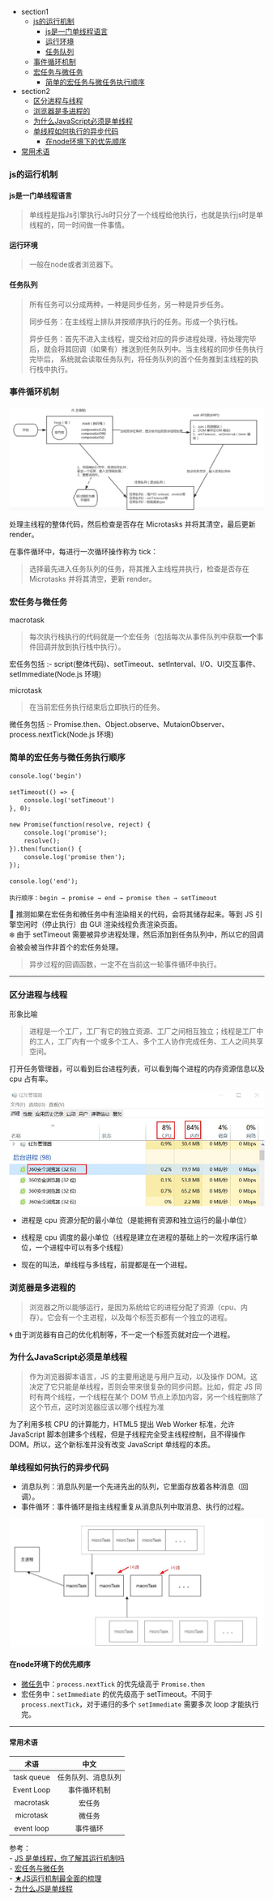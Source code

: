+ section1
  - [js的运行机制](#js的运行机制)  
    + [js是一门单线程语言](#js是一门单线程语言)  
    + [运行环境](#运行环境)  
    + [任务队列](#任务队列)  
  - [事件循环机制](#事件循环机制)  
  - [宏任务与微任务](#宏任务与微任务)  
    + [简单的宏任务与微任务执行顺序](#简单的宏任务与微任务执行顺序)  
+ section2
  - [区分进程与线程](#区分进程与线程)  
  - [浏览器是多进程的](#浏览器是多进程的)  
  - [为什么JavaScript必须是单线程](#为什么JavaScript必须是单线程)  
  - [单线程如何执行的异步代码](#单线程如何执行的异步代码)  
    + [在node环境下的优先顺序](#在node环境下的优先顺序)      
+ [常用术语](#常用术语)  


### js的运行机制  

#### js是一门单线程语言
> 单线程是指Js引擎执行Js时只分了一个线程给他执行，也就是执行js时是单线程的，同一时间做一件事情。  

#### 运行环境
> 一般在node或者浏览器下。  


#### 任务队列
> 所有任务可以分成两种，一种是同步任务，另一种是异步任务。  
> 
> 同步任务：在主线程上排队并按顺序执行的任务。形成一个执行栈。   
> 
> 异步任务：首先不进入主线程，提交给对应的异步进程处理，待处理完毕后，就会将其回调（如果有）推送到任务队列中。当主线程的同步任务执行完毕后，
> 系统就会读取任务队列，将任务队列的首个任务推到主线程的执行栈中执行。


### 事件循环机制

![事件循环机制](./img/事件循环机制2.jpg)

处理主线程的整体代码，然后检查是否存在 Microtasks 并将其清空，最后更新 render。

在事件循环中，每进行一次循环操作称为 tick：
> 选择最先进入任务队列的任务，将其推入主线程并执行，检查是否存在 Microtasks 并将其清空，更新 render。

### 宏任务与微任务

macrotask
> 每次执行栈执行的代码就是一个宏任务（包括每次从事件队列中获取**一个**事件回调并放到执行栈中执行）。

宏任务包括
:-
script(整体代码)、setTimeout、setInterval、I/O、UI交互事件、setImmediate(Node.js 环境)

microtask
> 在当前宏任务执行结束后立即执行的任务。  

微任务包括
:-
Promise.then、Object.observe、MutaionObserver、process.nextTick(Node.js 环境)

### 简单的宏任务与微任务执行顺序
```
console.log('begin')

setTimeout(() => {  
    console.log('setTimeout')
}, 0);

new Promise(function(resolve, reject) {
    console.log('promise');
    resolve();
}).then(function() {
    console.log('promise then');
});

console.log('end');

执行顺序：begin → promise → end → promise then → setTimeout
```
:herb: 推测如果在宏任务和微任务中有渲染相关的代码，会将其储存起来。等到 JS 引擎空闲时（停止执行）由 GUI 渲染线程负责渲染页面。   
:snowflake: 由于 setTimeout 需要被异步进程处理，然后添加到任务队列中，所以它的回调会被会被当作非首个的宏任务处理。   


> 异步过程的回调函数，一定不在当前这一轮事件循环中执行。


----

### 区分进程与线程  

形象比喻
> 进程是一个工厂，工厂有它的独立资源、工厂之间相互独立；线程是工厂中的工人，工厂内有一个或多个工人、多个工人协作完成任务、工人之间共享空间。  

打开任务管理器，可以看到后台进程列表，可以看到每个进程的内存资源信息以及 cpu 占有率。

![进程](./img/进程.jpg)

- 进程是 cpu 资源分配的最小单位（是能拥有资源和独立运行的最小单位）

- 线程是 cpu 调度的最小单位（线程是建立在进程的基础上的一次程序运行单位，一个进程中可以有多个线程）

- 现在的叫法，单线程与多线程，前提都是在一个进程。  

### 浏览器是多进程的  
> 浏览器之所以能够运行，是因为系统给它的进程分配了资源（cpu、内存）。它会有一个主进程，以及每个标签页都有一个独立的进程。  

:cyclone: 由于浏览器有自己的优化机制等，不一定一个标签页就对应一个进程。  

### 为什么JavaScript必须是单线程
> 作为浏览器脚本语言，JS 的主要用途是与用户互动，以及操作 DOM。这决定了它只能是单线程，否则会带来很复杂的同步问题。比如，假定 JS 同时有两个线程，一个线程在某个 DOM 节点上添加内容，另一个线程删除了这个节点，这时浏览器应该以哪个线程为准

为了利用多核 CPU 的计算能力，HTML5 提出 Web Worker 标准，允许 JavaScript 脚本创建多个线程，但是子线程完全受主线程控制，且不得操作 DOM。所以，这个新标准并没有改变 JavaScript 单线程的本质。

### 单线程如何执行的异步代码

- 消息队列：消息队列是一个先进先出的队列，它里面存放着各种消息（回调）。  
- 事件循环：事件循环是指主线程重复从消息队列中取消息、执行的过程。  

![事件循环](./img/事件循环.jpg)

#### 在node环境下的优先顺序

- [微任务](#宏任务与微任务)中：`process.nextTick` 的优先级高于 `Promise.then`
- 宏任务中：`setImmediate` 的优先级高于 setTimeout。不同于 `process.nextTick`，对于递归的多个 `setImmediate` 需要多次 loop 才能执行完。

----
#### 常用术语

术语 | 中文
:-: | :-:
task queue | 任务队列、消息队列  
Event Loop | 事件循环机制  
macrotask |  宏任务  
microtask | 微任务  
event loop | 事件循环

参考：  
\- [JS 是单线程，你了解其运行机制吗](https://www.jianshu.com/p/f478f15c1671)  
\- [宏任务与微任务](https://www.jianshu.com/p/2e30604c5210)  
\- [★JS运行机制最全面的梳理](https://mp.weixin.qq.com/s/vIKDUrbuxVNQMi_g_fiwUA)  
\- [为什么JS是单线程](https://blog.csdn.net/baidu_24024601/article/details/51861792)  
